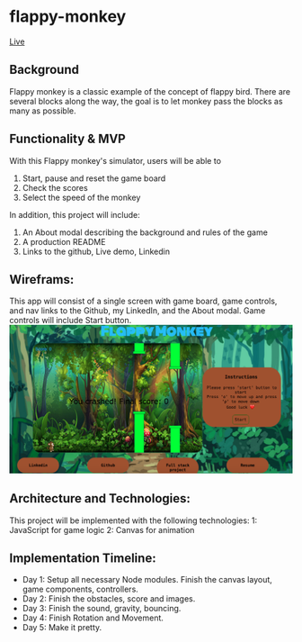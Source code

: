 # flappy-monkey
[Live](https://qidizhai.github.io/flappy-monkey/)

## Background

Flappy monkey is a classic example of the concept of flappy bird. There are several blocks along the way, the goal is to let monkey pass the blocks as many as possible.

## Functionality & MVP

With this Flappy monkey's simulator, users will be able to
1. Start, pause and reset the game board
2. Check the scores
3. Select the speed of the monkey

In addition, this project will include:
1. An About modal describing the background and rules of the game
2. A production README
3. Links to the github, Live demo, Linkedin

## Wireframs:
This app will consist of a single screen with game board, game controls, and nav links to the Github, my LinkedIn, and the About modal. Game controls will include Start button.
![alt text](https://github.com/qidizhai/flappy-monkey/blob/master/monkeysurfing.png)

## Architecture and Technologies:
This project will be implemented with the following technologies:
1: JavaScript for game logic
2: Canvas for animation

## Implementation Timeline:
* Day 1: Setup all necessary Node modules. Finish the canvas layout, game components, controllers.
* Day 2: Finish the obstacles, score and images.
* Day 3: Finish the sound, gravity, bouncing.
* Day 4: Finish Rotation and Movement.
* Day 5: Make it pretty.
